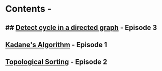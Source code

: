 #  Contents -

## ## [Detect cycle in a directed graph](https://github.com/arunkalher/Code-some-Code/tree/main/DSA/episode2)    -   Episode 3
## [Kadane's Algorithm](https://github.com/arunkalher/Code-some-Code/tree/main/DSA/episode1)    -   Episode 1
## [Topological Sorting](https://github.com/arunkalher/Code-some-Code/tree/main/DSA/episode2)    -   Episode 2

 